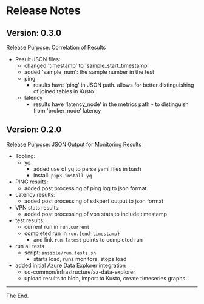 # Release Notes

## Version: 0.3.0
Release Purpose: Correlation of Results

* Result JSON files:
  - changed 'timestamp' to 'sample_start_timestamp'
  - added 'sample_num': the sample number in the test
  - ping
    - results have 'ping' in JSON path. allows for better distinguishing of joined tables in Kusto
  - latency
    - results have 'latency_node' in the metrics path - to distinguish from 'broker_node' latency

## Version: 0.2.0
Release Purpose: JSON Output for Monitoring Results

* Tooling:
  - yq
    - added use of yq to parse yaml files in bash
    - install: `pip3 install yq`
* PING results:
  - added post processing of ping log to json format
* Latency results:
  - added post processing of sdkperf output to json format
* VPN stats results:
  - added post processing of vpn stats to include timestamp
* test results:
  - current run in `run.current`
  - completed run in `run.{end-timestamp}`
    - and link `run.latest` points to completed run
* run all tests
  - script: `ansible/run.tests.sh`
    - starts load, runs monitors, stops load
* added initial Azure Data Explorer integration
  - uc-common/infrastructure/az-data-explorer
  - upload results to blob, import to Kusto, create timeseries graphs


---
The End.
